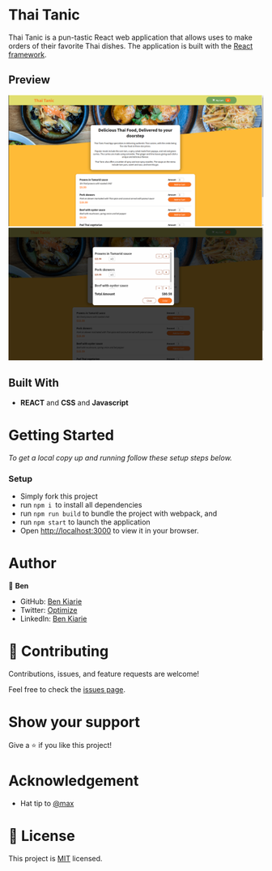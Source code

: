 # Thai Tanic

Thai Tanic is a pun-tastic React web application that allows uses to make orders of their favorite Thai dishes. The application is built with the [React framework](https://reactjs.org/).

## Preview

<img src="./src/assets/thai_tanic.png">

<img src="./src/assets/foodcart.png">

## Built With

- **REACT** and **CSS** and **Javascript**


# Getting Started

*To get a local copy up and running follow these setup steps below.*

### Setup

- Simply fork this project
- run `npm i `to install all dependencies
- run `npm run build` to bundle the project with webpack, and
- run `npm start` to launch the application
- Open [http://localhost:3000](http://localhost:3000) to view it in your browser.


# Author

👤 **Ben**

- GitHub: [Ben Kiarie](https://github.com/Benmuiruri)
- Twitter: [Optimize](https://twitter.com/_optimize)
- LinkedIn: [Ben Kiarie](https://www.linkedin.com/in/benjamin-kiarie-180b66149/)


# 🤝 Contributing

Contributions, issues, and feature requests are welcome!

Feel free to check the [issues page](https://github.com/Benmuiruri/thai-tanic/issues).

# Show your support

Give a ⭐️ if you like this project!

# Acknowledgement

- Hat tip to [@max](https://twitter.com/maxedapps)

# 📝 License

This project is [MIT](./MIT.md) licensed.
